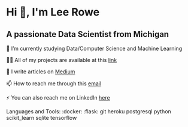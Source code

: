 # Hi 👋, I'm Lee Rowe
## A passionate Data Scientist from Michigan

🌱 I’m currently studying Data/Computer Science and Machine Learning

👨‍💻 All of my projects are available at this [link](https://github.com/leecrowe)

📝 I write articles on [Medium](https://medium.com/@leerowe)

📫 How to reach me through this [email](leerowe.business@gmail.com)

⚡ You can also reach me on LinkedIn [here](https://www.linkedin.com/in/lee-rowe-59895620a)


Languages and Tools:
:docker: :flask: git heroku postgresql python scikit_learn sqlite tensorflow
